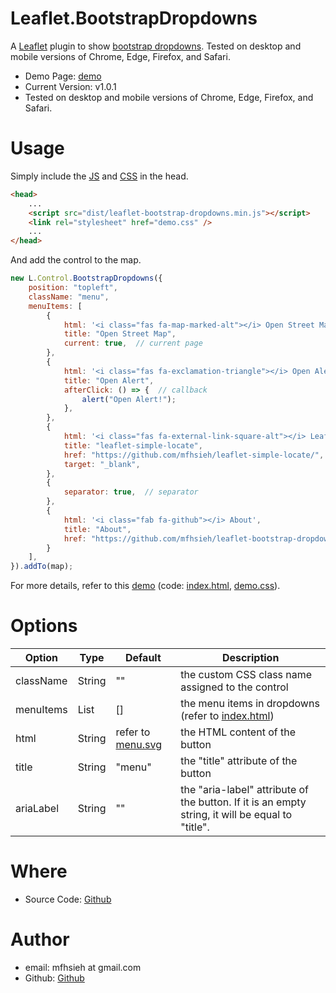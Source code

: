 Leaflet.BootstrapDropdowns
=

A [Leaflet](https://leafletjs.com/) plugin to show [bootstrap dropdowns](https://getbootstrap.com/docs/5.3/components/dropdowns/). Tested on desktop and mobile versions of Chrome, Edge, Firefox, and Safari.

* Demo Page: [demo](https://mfhsieh.github.io/leaflet-bootstrap-dropdowns/) 
* Current Version: v1.0.1
* Tested on desktop and mobile versions of Chrome, Edge, Firefox, and Safari.

# Usage

Simply include the [JS](dist/leaflet-bootstrap-dropdowns.min.js) and [CSS](examples/demo.css) in the head.

```html
<head>
    ...
    <script src="dist/leaflet-bootstrap-dropdowns.min.js"></script>
    <link rel="stylesheet" href="demo.css" />
    ...
</head>
```

And add the control to the map.

```js
new L.Control.BootstrapDropdowns({
    position: "topleft",
    className: "menu",
    menuItems: [
        {
            html: '<i class="fas fa-map-marked-alt"></i> Open Street Map',
            title: "Open Street Map",
            current: true,  // current page
        },
        {
            html: '<i class="fas fa-exclamation-triangle"></i> Open Alert',
            title: "Open Alert",
            afterClick: () => {  // callback
                alert("Open Alert!");
            },
        },
        {
            html: '<i class="fas fa-external-link-square-alt"></i> Leaflet.SimpleLocate',
            title: "leaflet-simple-locate",
            href: "https://github.com/mfhsieh/leaflet-simple-locate/",  // href with target
            target: "_blank",
        },
        {
            separator: true,  // separator
        },
        {
            html: '<i class="fab fa-github"></i> About',
            title: "About",
            href: "https://github.com/mfhsieh/leaflet-bootstrap-dropdowns",  // href without target
        }
    ],
}).addTo(map);
```

For more details, refer to this [demo](https://mfhsieh.github.io/leaflet-bootstrap-dropdowns/) (code: [index.html](index.html), [demo.css](examples/demo.css)).


# Options

| Option    | Type   | Default                              | Description                                                                                      |
| --------- | ------ | ------------------------------------ | ------------------------------------------------------------------------------------------------ |
| className | String | ""                                   | the custom CSS class name assigned to the control                                                |
| menuItems | List   | []                                   | the menu items in dropdowns (refer to [index.html](index.html))                                  |
| html      | String | refer to [menu.svg](images/menu.svg) | the HTML content of the button                                                                   |
| title     | String | "menu"                               | the "title" attribute of the button                                                              |
| ariaLabel | String | ""                                   | the "aria-label" attribute of the button. If it is an empty string, it will be equal to "title". |

# Where

* Source Code: [Github](https://github.com/mfhsieh/leaflet-bootstrap-dropdowns)

# Author

* email: mfhsieh at gmail.com
* Github: [Github](https://github.com/mfhsieh/)
